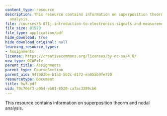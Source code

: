 ```yaml
---
content_type: resource
description: This resource contains information on superposition theorm and nodal
  analysis.
file: /courses/6-071j-introduction-to-electronics-signals-and-measurement-spring-2006/70c766f3a054eb018520ca7ac3289cb6_hw3.pdf
file_size: 81579
file_type: application/pdf
hide_download: true
hide_download_original: null
learning_resource_types:
- Assignments
license: https://creativecommons.org/licenses/by-nc-sa/4.0/
ocw_type: OCWFile
parent_title: Assignments
parent_type: CourseSection
parent_uid: 947003be-b1a3-5b2c-d172-ea05ab9fe720
resourcetype: Document
title: hw3.pdf
uid: 70c766f3-a054-eb01-8520-ca7ac3289cb6
---
```

This resource contains information on superposition theorm and nodal analysis.